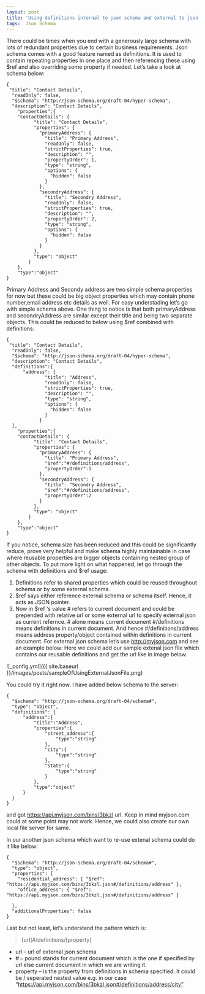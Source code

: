 ```yaml
---
layout: post
title: 'Using definitions internal to json schema and external to json schema (version – draft -04)'
tags:  Json Schema
---
```


There could be times when you end with a generously large schema with lots of redundant properties due to certain business requirements.
Json schema comes with a good feature named as definitions. It is used to contain repeating properties in one place and then referencing these using $ref and also overriding some property if needed.
Let’s take a look at schema below:
	
	{
     "title": "Contact Details",
      "readOnly": false,
      "$schema": "http://json-schema.org/draft-04/hyper-schema",
      "description": "Contact Details",
        "properties":{
        "contactDetails": {
              "title": "Contact Details",
              "properties": {
                "primaryAddress": {
                  "title": "Primary Address",
                  "readOnly": false,
                  "strictProperties": true,
                  "description": "",
                  "propertyOrder": 1,
                  "type": "string",
                  "options": {
                    "hidden": false
                  }
                },
                "secondryAddress": {
                  "title": "Secondry Address",
                  "readOnly": false,
                  "strictProperties": true,
                  "description": "",
                  "propertyOrder": 2,
                  "type": "string",
                  "options": {
                    "hidden": false
                  }
                }
              },
              "type": "object"
            }
        },
        "type":"object"
    }

Primary Address and Secondy address are two simple schema properties for now but these could be big object properties which may contain phone number,email address etc details as well. For easy understading let’s go with simple schema above. One thing to notice is that both primaryAddress and secondryAddress are similar except their title and being two separate objects.
This could be reduced to below using $ref combined with definitions:
	
	{
     "title": "Contact Details",
      "readOnly": false,
      "$schema": "http://json-schema.org/draft-04/hyper-schema",
      "description": "Contact Details",
      "definitions":{
          "address": {
                  "title": "Address",
                  "readOnly": false,
                  "strictProperties": true,
                  "description": "",
                  "type": "string",
                  "options": {
                    "hidden": false
                  }
                }
      },
        "properties":{
        "contactDetails": {
              "title": "Contact Details",
              "properties": {
                "primaryAddress": {
                  "title": "Primary Address",
                  "$ref":"#/definitions/address",
                  "propertyOrder":1
                },
                "secondryAddress": {
                  "title": "Secondry Address",
                  "$ref":"#/definitions/address",
                  "propertyOrder":2
                }
              },
              "type": "object"
            }
        },
        "type":"object"
    }

If you notice, schema size has been reduced and this could be significantly reduce, prove very helpful and make schema highly maintainable in case where reusable properties are bigger objects containing nested group of other objects.
To put more light on what happened, let go through the schema with definitions and $ref usage:
1. Definitions refer to shared properties which could be reused throughout schema or by some external schema.
2. $ref says either reference external schema or schema itself. Hence, it acts as JSON pointer.
3. Now in $ref ‘s value # refers to current document and could be prepended with relative url or some external url to specify external json as current refernce. # alone means current document #/definitions means definitions in current document. And hence #/definitions/address means address property/object contained within definitions in current document.
For external json schema let’s use http://myjson.com and see an example below:
Here we could add our sample extenal json file which contains our reusable definitions and get the url like in image below.

![_config.yml]({{ site.baseurl }}/images/posts/sampleOfUsingExternalJsonFile.png)

You could try it right now.
I have added below schema to the server:

	{
	  "$schema": "http://json-schema.org/draft-04/schema#",
	  "type": "object",
	  "definitions": {
		  "address":{
			  "title":"Address",
			  "properties":{
				  "street_address":{
					  "type":"string"
				  },
				  "city":{
					  "type":"string"
				  },
				  "state":{
					  "type":"string"
				  }
			  },
			  "type":"object"
		  }
	  }
	}

and got https://api.myjson.com/bins/3bkzl url. Keep in mind myjson.com could at some point may not work. Hence, we could also create our own local file server for same.

In our another json schema which want to re-use extenal schema could do it like below:

	{
	  "$schema": "http://json-schema.org/draft-04/schema#",
	  "type": "object",
	  "properties": {
		"residential_address": { "$ref": "https://api.myjson.com/bins/3bkzl.json#/definitions/address" },
		"office_address": { "$ref": "https://api.myjson.com/bins/3bkzl.json#/definitions/address" }
	 
	  },
	  "additionalProperties": false
	}

Last but not least, let’s understand the pattern which is:

>[url]#/definitions/[property]

 + url – url of external json schema
 + *#* `–` pound stands for current document which is the one if specified by url else current document in which we are writing it.
 + property – is the property from definitions in schema specified. It could be / seperated nested value e.g. in our case “https://api.myjson.com/bins/3bkzl.json#/definitions/address/city”
